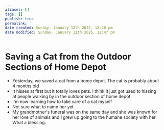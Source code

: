 ```yaml
---
aliases: []
tags: []
publish: true
permalink:
date created: Sunday, January 12th 2025, 12:20 pm
date modified: Sunday, January 12th 2025, 12:47 pm
---
```


# Saving a Cat from the Outdoor Sections of Home Depot

- Yesterday, we saved a cat from a home depot.  The cat is probably about 4 months old
- It hisses at first but it totally loves pets.  I think it just got used to hissing at people walking by in the outdoor section of home depot
- I'm now learning how to take care of a cat myself
- Not sure what to name her yet
- My grandmother's funeral was on the same day and she was known for her love of animals and I grew up going to the humane society with her.  What a blessing.